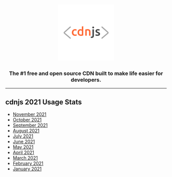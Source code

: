 <h1 align="center">
    <a href="https://cdnjs.com"><img src="https://raw.githubusercontent.com/cdnjs/brand/master/logo/standard/dark-512.png" width="175px" alt="< cdnjs >"></a>
</h1>
 
<h3 align="center">The #1 free and open source CDN built to make life easier for developers.</h3>

---

## cdnjs 2021 Usage Stats

* [November 2021](cdnjs_November_2021.md)
* [October 2021](cdnjs_October_2021.md)
* [September 2021](cdnjs_September_2021.md)
* [August 2021](cdnjs_August_2021.md)
* [July 2021](cdnjs_July_2021.md)
* [June 2021](cdnjs_June_2021.md)
* [May 2021](cdnjs_May_2021.md)
* [April 2021](cdnjs_April_2021.md)
* [March 2021](cdnjs_March_2021.md)
* [February 2021](cdnjs_February_2021.md)
* [January 2021](cdnjs_January_2021.md)
